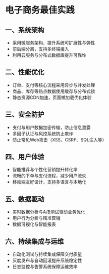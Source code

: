 # 电子商务最佳实践

## 一、系统架构

- 采用微服务架构，提升系统可扩展性与弹性
- 前后端分离，支持多终端接入
- 利用云服务与分布式数据库提升可靠性

## 二、性能优化

- 订单、支付等核心流程采用异步与并发处理
- 商品、库存等热点数据使用缓存与分布式锁
- 静态资源CDN加速，页面懒加载优化体验

## 三、安全防护

- 支付与用户数据加密传输，防止信息泄露
- 多因子认证与风控系统防止欺诈
- 防止常见Web攻击（XSS、CSRF、SQL注入等）

## 四、用户体验

- 智能推荐与个性化营销提升转化率
- 流畅的下单与支付流程，减少用户流失
- 移动端友好设计，支持多语言与本地化

## 五、数据驱动

- 实时数据分析与A/B测试驱动业务优化
- 用户行为分析与精准营销
- 数据可视化与智能报表

## 六、持续集成与运维

- 自动化测试与持续集成保障交付质量
- 灰度发布与自动回滚提升系统稳定性
- 日志监控与告警系统保障运维效率
